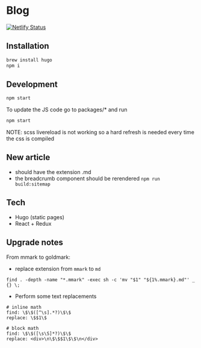 # Blog

[![Netlify Status](https://api.netlify.com/api/v1/badges/255139b6-5e24-4e50-ae6a-1dcf7531befd/deploy-status)](https://app.netlify.com/sites/doctor-stella-56144/deploys)

## Installation

```sh
brew install hugo
npm i
```

## Development

```sh
npm start
```

To update the JS code go to packages/* and run

```sh
npm start
```

NOTE: scss livereload is not working so a hard refresh is needed every time the css is compiled

## New article

- should have the extension .md
- the breadcrumb component should be rerendered `npm run build:sitemap`

## Tech

- Hugo (static pages)
- React + Redux

## Upgrade notes

From mmark to goldmark:

- replace extension from `mmark` to `md`

```text
find . -depth -name "*.mmark" -exec sh -c 'mv "$1" "${1%.mmark}.md"' _ {} \;
```

- Perform some text replacements

```text
# inline math
find: \$\$([^\s].*?)\$\$
replace: \$$1\$

# block math
find: \$\$([\s\S]*?)\$\$
replace: <div>\n\$\$$1\$\$\n</div>
```
